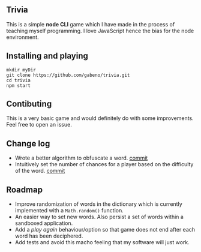 ## Trivia

This is a simple **node CLI** game which I have made in the process of teaching myself programming. I love JavaScript hence the bias for the node environment.

## Installing and playing

    mkdir myDir
    git clone https://github.com/gabeno/trivia.git
    cd trivia
    npm start

## Contibuting

This is a very basic game and would definitely do with some improvements. Feel free to open an issue.

## Change log
- Wrote a better algorithm to obfuscate a word. [commit](https://github.com/gabeno/trivia/commit/2855ae5cd1edd4996337f595ead992d1751d266b)
- Intuitively set the number of chances for a player based on the difficulty of the word. [commit](https://github.com/gabeno/trivia/commit/55227687fe463e6ef9cc3ae9684a62770bd802d5)

## Roadmap

- Improve randomization of words in the dictionary which is currently implemented with a `Math.random()` function.
- An easier way to set new words. Also persist a set of words within a sandboxed application.
- Add a _play again_ behaviour/option so that game does not end after each word has been deciphered.
- Add tests and avoid this macho feeling that my software will just work.